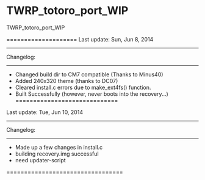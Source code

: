 TWRP_totoro_port_WIP
====================

TWRP_totoro_port_WIP

====================
Last update: Sun, Jun 8, 2014

**********
Changelog:
**********
- Changed build dir to CM7 compatible (Thanks to Minus40)
- Added 240x320 theme (thanks to DC07)
- Cleared install.c errors due to make_ext4fs() function.
- Built Successfully (however, never boots into the recovery...)
=============================


Last update: Tue, Jun 10, 2014

**********
Changelog:
**********
- Made up a few changes in install.c
- building recovery.img successful
- need updater-script

=================================
